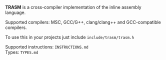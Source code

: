 __TRASM__ is a cross-compiler implementation of the inline assembly language.

Supported compilers: MSC, GCC/G++, clang/clang++ and GCC-compatible
compilers.

To use this in your projects just include `include/trasm/trasm.h`

Supported instructions: `INSTRUCTIONS.md` \
Types: `TYPES.md`
